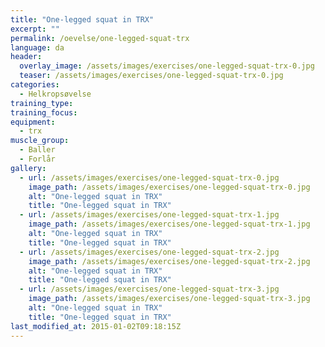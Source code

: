```yaml
---
title: "One-legged squat in TRX"
excerpt: ""
permalink: /oevelse/one-legged-squat-trx
language: da
header:
  overlay_image: /assets/images/exercises/one-legged-squat-trx-0.jpg
  teaser: /assets/images/exercises/one-legged-squat-trx-0.jpg
categories:
  - Helkropsøvelse
training_type: 
training_focus: 
equipment:
  - trx
muscle_group:
  - Baller
  - Forlår
gallery:
  - url: /assets/images/exercises/one-legged-squat-trx-0.jpg
    image_path: /assets/images/exercises/one-legged-squat-trx-0.jpg
    alt: "One-legged squat in TRX"
    title: "One-legged squat in TRX"
  - url: /assets/images/exercises/one-legged-squat-trx-1.jpg
    image_path: /assets/images/exercises/one-legged-squat-trx-1.jpg
    alt: "One-legged squat in TRX"
    title: "One-legged squat in TRX"
  - url: /assets/images/exercises/one-legged-squat-trx-2.jpg
    image_path: /assets/images/exercises/one-legged-squat-trx-2.jpg
    alt: "One-legged squat in TRX"
    title: "One-legged squat in TRX"
  - url: /assets/images/exercises/one-legged-squat-trx-3.jpg
    image_path: /assets/images/exercises/one-legged-squat-trx-3.jpg
    alt: "One-legged squat in TRX"
    title: "One-legged squat in TRX"
last_modified_at: 2015-01-02T09:18:15Z
---
```



